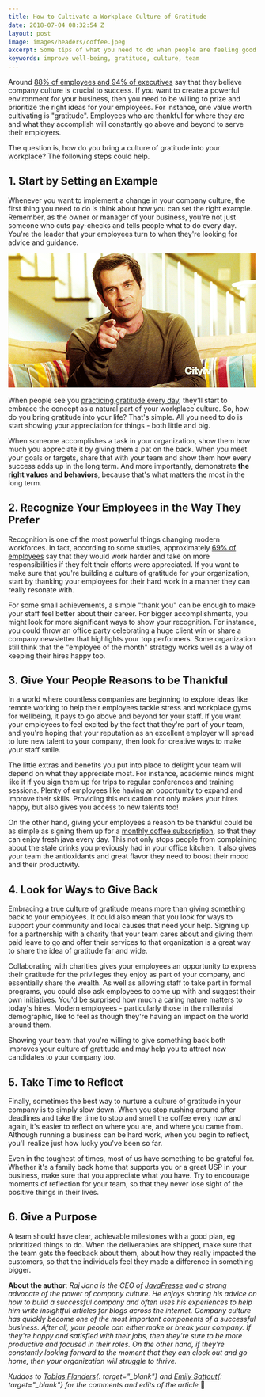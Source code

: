 ```yaml
---
title: How to Cultivate a Workplace Culture of Gratitude
date: 2018-07-04 08:32:54 Z
layout: post
image: images/headers/coffee.jpeg
excerpt: Some tips of what you need to do when people are feeling good.
keywords: improve well-being, gratitude, culture, team
---
```


Around [88% of employees and 94% of executives](https://www2.deloitte.com/content/dam/Deloitte/global/Documents/About-Deloitte/gx-core-beliefs-and-culture.pdf) say that they believe company culture is crucial to success. If you want to create a powerful environment for your business, then you need to be willing to prize and prioritize the right ideas for your employees. For instance, one value worth cultivating is "gratitude". Employees who are thankful for where they are and what they accomplish will constantly go above and beyond to serve their employers.

The question is, how do you bring a culture of gratitude into your workplace? The following steps could help.

## 1. Start by Setting an Example

Whenever you want to implement a change in your company culture, the first thing you need to do is think about how you can set the right example. Remember, as the owner or manager of your business, you're not just someone who cuts pay-checks and tells people what to do every day. You're the leader that your employees turn to when they're looking for advice and guidance.

<img class="right" src="/images/posts/thanks.gif" alt="Showing gratitude">

When people see you [practicing gratitude every day](https://www.forbes.com/sites/karlsun/2017/12/18/how-to-create-a-culture-of-gratitude-in-the-workplace/), they'll start to embrace the concept as a natural part of your workplace culture. So, how do you bring gratitude into your life? That's simple. All you need to do is start showing your appreciation for things - both little and big.

When someone accomplishes a task in your organization, show them how much you appreciate it by giving them a pat on the back. When you meet your goals or targets, share that with your team and show them how every success adds up in the long term. And more importantly, demonstrate&nbsp;**the right values and behaviors**, because that's what matters the most in the long term.

## 2. Recognize Your Employees in the Way They Prefer

Recognition is one of the most powerful things changing modern workforces. In fact, according to some studies, approximately [69% of employees](http://www.workstars.com/recognition-and-engagement-blog/2017/08/18/10-knockout-employee-recognition-statistics-for-hr-infographic/) say that they would work harder and take on more responsibilities if they felt their efforts were appreciated. If you want to make sure that you're building a culture of gratitude for your organization, start by thanking your employees for their hard work in a manner they can really resonate with.

For some small achievements, a simple "thank you" can be enough to make your staff feel better about their career. For bigger accomplishments, you might look for more significant ways to show your recognition. For instance, you could throw an office party celebrating a huge client win or share a company newsletter that highlights your top performers. Some organization still think that the "employee of the month" strategy works well as a way of keeping their hires happy too.

## 3. Give Your People Reasons to be Thankful

In a world where countless companies are beginning to explore ideas like remote working to help their employees tackle stress and workplace gyms for wellbeing, it pays to go above and beyond for your staff. If you want your employees to feel excited by the fact that they're part of your team, and you're hoping that your reputation as an excellent employer will spread to lure new talent to your company, then look for creative ways to make your staff smile.

The little extras and benefits you put into place to delight your team will depend on what they appreciate most. For instance, academic minds might like it if you sign them up for trips to regular conferences and training sessions. Plenty of employees like having an opportunity to expand and improve their skills. Providing this education not only makes your hires happy, but also gives you access to new talents too!

On the other hand, giving your employees a reason to be thankful could be as simple as signing them up for a [monthly coffee subscription](https://www.javapresse.com/pages/subscriptions-gifts), so that they can enjoy fresh java every day. This not only stops people from complaining about the stale drinks you previously had in your office kitchen, it also gives your team the antioxidants and great flavor they need to boost their mood and their productivity.

## 4. Look for Ways to Give Back

Embracing a true culture of gratitude means more than giving something back to your employees. It could also mean that you look for ways to support your community and local causes that need your help. Signing up for a partnership with a charity that your team cares about and giving them paid leave to go and offer their services to that organization is a great way to share the idea of gratitude far and wide.

Collaborating with charities gives your employees an opportunity to express their gratitude for the privileges they enjoy as part of your company, and essentially share the wealth. As well as allowing staff to take part in formal programs, you could also ask employees to come up with and suggest their own initiatives. You'd be surprised how much a caring nature matters to today's hires. Modern employees - particularly those in the millennial demographic, like to feel as though they're having an impact on the world around them.

Showing your team that you're willing to give something back both improves your culture of gratitude and may help you to attract new candidates to your company too.

## 5. Take Time to Reflect

Finally, sometimes the best way to nurture a culture of gratitude in your company is to simply slow down. When you stop rushing around after deadlines and take the time to stop and smell the coffee every now and again, it's easier to reflect on where you are, and where you came from. Although running a business can be hard work, when you begin to reflect, you'll realize just how lucky you've been so far.

Even in the toughest of times, most of us have something to be grateful for. Whether it's a family back home that supports you or a great USP in your business, make sure that you appreciate what you have. Try to encourage moments of reflection for your team, so that they never lose sight of the positive things in their lives.

## 6. Give a Purpose

A team should have clear, achievable milestones with a good plan, eg prioritized things to do. When the deliverables are shipped, make sure that the team gets the feedback about them, about how they really impacted the customers, so that the individuals feel they made a difference in something bigger.

**About the author**: *Raj Jana is the CEO of [JavaPresse](https://www.javapresse.com/pages/subscriptions-gifts) and a strong advocate of the power of company culture. He enjoys sharing his advice on how to build a successful company and often uses his experiences to help him write insightful articles for blogs across the internet. Company culture has quickly become one of the most important components of a successful business. After all, your people can either make or break your company. If they're happy and satisfied with their jobs, then they're sure to be more productive and focused in their roles. On the other hand, if they're constantly looking forward to the moment that they can clock out and go home, then your organization will struggle to thrive.*

*Kuddos to [Tobias Flanders](https://www.linkedin.com/in/tobias-flanders-5a031656/){: target="_blank"}&nbsp;and [Emily Sattout](https://www.linkedin.com/in/emily-sattout-4a03b77b/){: target="_blank"} for the comments and edits of the article* 🙌
